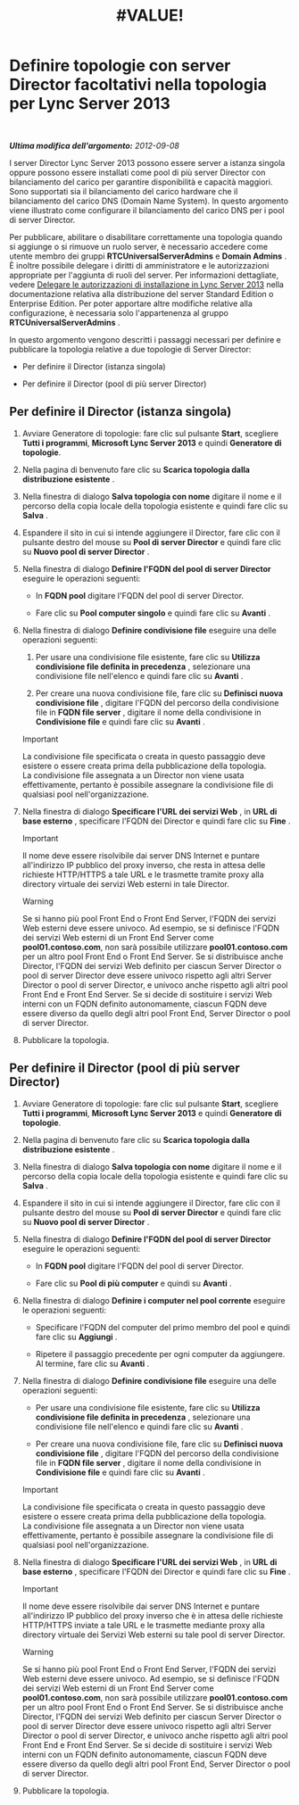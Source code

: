 ﻿---
title: "#VALUE!"
TOCTitle: Definire topologie con server Director facoltativi nella topologia
ms:assetid: 8e9a659d-23b0-401d-b296-59c7df414d49
ms:mtpsurl: https://technet.microsoft.com/it-it/library/Gg398717(v=OCS.15)
ms:contentKeyID: 49301283
ms.date: 08/24/2015
mtps_version: v=OCS.15
ms.translationtype: HT
---

# Definire topologie con server Director facoltativi nella topologia per Lync Server 2013

 

_**Ultima modifica dell'argomento:** 2012-09-08_

I server Director Lync Server 2013 possono essere server a istanza singola oppure possono essere installati come pool di più server Director con bilanciamento del carico per garantire disponibilità e capacità maggiori. Sono supportati sia il bilanciamento del carico hardware che il bilanciamento del carico DNS (Domain Name System). In questo argomento viene illustrato come configurare il bilanciamento del carico DNS per i pool di server Director.

Per pubblicare, abilitare o disabilitare correttamente una topologia quando si aggiunge o si rimuove un ruolo server, è necessario accedere come utente membro dei gruppi **RTCUniversalServerAdmins** e **Domain Admins** . È inoltre possibile delegare i diritti di amministratore e le autorizzazioni appropriate per l'aggiunta di ruoli del server. Per informazioni dettagliate, vedere [Delegare le autorizzazioni di installazione in Lync Server 2013](lync-server-2013-delegate-setup-permissions.md) nella documentazione relativa alla distribuzione del server Standard Edition o Enterprise Edition. Per poter apportare altre modifiche relative alla configurazione, è necessaria solo l'appartenenza al gruppo **RTCUniversalServerAdmins** .

In questo argomento vengono descritti i passaggi necessari per definire e pubblicare la topologia relative a due topologie di Server Director:

  - Per definire il Director (istanza singola)

  - Per definire il Director (pool di più server Director)

## Per definire il Director (istanza singola)

1.  Avviare Generatore di topologie: fare clic sul pulsante **Start**, scegliere **Tutti i programmi**, **Microsoft Lync Server 2013** e quindi **Generatore di topologie**.

2.  Nella pagina di benvenuto fare clic su **Scarica topologia dalla distribuzione esistente** .

3.  Nella finestra di dialogo **Salva topologia con nome** digitare il nome e il percorso della copia locale della topologia esistente e quindi fare clic su **Salva** .

4.  Espandere il sito in cui si intende aggiungere il Director, fare clic con il pulsante destro del mouse su **Pool di server Director** e quindi fare clic su **Nuovo pool di server Director** .

5.  Nella finestra di dialogo **Definire l'FQDN del pool di server Director** eseguire le operazioni seguenti:
    
      - In **FQDN pool** digitare l'FQDN del pool di server Director.
    
      - Fare clic su **Pool computer singolo** e quindi fare clic su **Avanti** .

6.  Nella finestra di dialogo **Definire condivisione file** eseguire una delle operazioni seguenti:
    
    1.  Per usare una condivisione file esistente, fare clic su **Utilizza condivisione file definita in precedenza** , selezionare una condivisione file nell'elenco e quindi fare clic su **Avanti** .
    
    2.  Per creare una nuova condivisione file, fare clic su **Definisci nuova condivisione file** , digitare l'FQDN del percorso della condivisione file in **FQDN file server** , digitare il nome della condivisione in **Condivisione file** e quindi fare clic su **Avanti** .
    
    > [!IMPORTANT]  
    > La condivisione file specificata o creata in questo passaggio deve esistere o essere creata prima della pubblicazione della topologia.<br />    La condivisione file assegnata a un Director non viene usata effettivamente, pertanto è possibile assegnare la condivisione file di qualsiasi pool nell'organizzazione.

7.  Nella finestra di dialogo **Specificare l'URL dei servizi Web** , in **URL di base esterno** , specificare l'FQDN dei Director e quindi fare clic su **Fine** .
    
    > [!IMPORTANT]  
    > Il nome deve essere risolvibile dai server DNS Internet e puntare all'indirizzo IP pubblico del proxy inverso, che resta in attesa delle richieste HTTP/HTTPS a tale URL e le trasmette tramite proxy alla directory virtuale dei servizi Web esterni in tale Director.    

    > [!WARNING]
    > Se si hanno più pool Front End o Front End Server, l'FQDN dei servizi Web esterni deve essere univoco. Ad esempio, se si definisce l'FQDN dei servizi Web esterni di un Front End Server come <STRONG>pool01.contoso.com</STRONG>, non sarà possibile utilizzare <STRONG>pool01.contoso.com</STRONG> per un altro pool Front End o Front End Server. Se si distribuisce anche Director, l'FQDN dei servizi Web definito per ciascun Server Director o pool di server Director deve essere univoco rispetto agli altri Server Director o pool di server Director, e univoco anche rispetto agli altri pool Front End e Front End Server. Se si decide di sostituire i servizi Web interni con un FQDN definito autonomamente, ciascun FQDN deve essere diverso da quello degli altri pool Front End, Server Director o pool di server Director.



8.  Pubblicare la topologia.

## Per definire il Director (pool di più server Director)

1.  Avviare Generatore di topologie: fare clic sul pulsante **Start**, scegliere **Tutti i programmi**, **Microsoft Lync Server 2013** e quindi **Generatore di topologie**.

2.  Nella pagina di benvenuto fare clic su **Scarica topologia dalla distribuzione esistente** .

3.  Nella finestra di dialogo **Salva topologia con nome** digitare il nome e il percorso della copia locale della topologia esistente e quindi fare clic su **Salva** .

4.  Espandere il sito in cui si intende aggiungere il Director, fare clic con il pulsante destro del mouse su **Pool di server Director** e quindi fare clic su **Nuovo pool di server Director** .

5.  Nella finestra di dialogo **Definire l'FQDN del pool di server Director** eseguire le operazioni seguenti:
    
      - In **FQDN pool** digitare l'FQDN del pool di server Director.
    
      - Fare clic su **Pool di più computer** e quindi su **Avanti** .

6.  Nella finestra di dialogo **Definire i computer nel pool corrente** eseguire le operazioni seguenti:
    
      - Specificare l'FQDN del computer del primo membro del pool e quindi fare clic su **Aggiungi** .
    
      - Ripetere il passaggio precedente per ogni computer da aggiungere. Al termine, fare clic su **Avanti** .

7.  Nella finestra di dialogo **Definire condivisione file** eseguire una delle operazioni seguenti:
    
      - Per usare una condivisione file esistente, fare clic su **Utilizza condivisione file definita in precedenza** , selezionare una condivisione file nell'elenco e quindi fare clic su **Avanti** .
    
      - Per creare una nuova condivisione file, fare clic su **Definisci nuova condivisione file** , digitare l'FQDN del percorso della condivisione file in **FQDN file server** , digitare il nome della condivisione in **Condivisione file** e quindi fare clic su **Avanti** .
    
    > [!IMPORTANT]  
    > La condivisione file specificata o creata in questo passaggio deve esistere o essere creata prima della pubblicazione della topologia.<br />    La condivisione file assegnata a un Director non viene usata effettivamente, pertanto è possibile assegnare la condivisione file di qualsiasi pool nell'organizzazione.

8.  Nella finestra di dialogo **Specificare l'URL dei servizi Web** , in **URL di base esterno** , specificare l'FQDN dei Director e quindi fare clic su **Fine** .
    
    > [!IMPORTANT]  
    > Il nome deve essere risolvibile dai server DNS Internet e puntare all'indirizzo IP pubblico del proxy inverso che è in attesa delle richieste HTTP/HTTPS inviate a tale URL e le trasmette mediante proxy alla directory virtuale dei Servizi Web esterni su tale pool di server Director.    

    > [!WARNING]
    > Se si hanno più pool Front End o Front End Server, l'FQDN dei servizi Web esterni deve essere univoco. Ad esempio, se si definisce l'FQDN dei servizi Web esterni di un Front End Server come <STRONG>pool01.contoso.com</STRONG>, non sarà possibile utilizzare <STRONG>pool01.contoso.com</STRONG> per un altro pool Front End o Front End Server. Se si distribuisce anche Director, l'FQDN dei servizi Web definito per ciascun Server Director o pool di server Director deve essere univoco rispetto agli altri Server Director o pool di server Director, e univoco anche rispetto agli altri pool Front End e Front End Server. Se si decide di sostituire i servizi Web interni con un FQDN definito autonomamente, ciascun FQDN deve essere diverso da quello degli altri pool Front End, Server Director o pool di server Director.



9.  Pubblicare la topologia.

